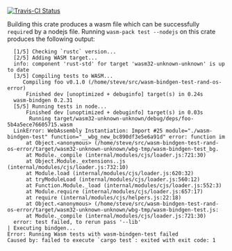 [![Travis-CI Status](https://travis-ci.org/stevebob/wasm-bindgen-test-rand-os-error.svg?branch=master)](https://travis-ci.org/stevebob/wasm-bindgen-test-rand-os-error)

Building this crate produces a wasm file which can be successfully `require`d
by a nodejs file. Running `wasm-pack test --nodejs` on this crate produces the
following output:

```
  [1/5] Checking `rustc` version...
  [2/5] Adding WASM target...
  info: component 'rust-std' for target 'wasm32-unknown-unknown' is up to date
  [3/5] Compiling tests to WASM...
     Compiling foo v0.1.0 (/home/steve/src/wasm-bindgen-test-rand-os-error)
      Finished dev [unoptimized + debuginfo] target(s) in 0.24s
  wasm-bindgen 0.2.31
  [5/5] Running tests in node...
      Finished dev [unoptimized + debuginfo] target(s) in 0.03s
       Running target/wasm32-unknown-unknown/debug/deps/foo-5b4a5ece76605715.wasm
  LinkError: WebAssembly Instantiation: Import #25 module="./wasm-bindgen-test" function="__wbg_new_bc890df3e5e6a91d" error: function im
      at Object.<anonymous> (/home/steve/src/wasm-bindgen-test-rand-os-error/target/wasm32-unknown-unknown/wbg-tmp/wasm-bindgen-test_bg.
      at Module._compile (internal/modules/cjs/loader.js:721:30)
      at Object.Module._extensions..js (internal/modules/cjs/loader.js:732:10)
      at Module.load (internal/modules/cjs/loader.js:620:32)
      at tryModuleLoad (internal/modules/cjs/loader.js:560:12)
      at Function.Module._load (internal/modules/cjs/loader.js:552:3)
      at Module.require (internal/modules/cjs/loader.js:657:17)
      at require (internal/modules/cjs/helpers.js:22:18)
      at Object.<anonymous> (/home/steve/src/wasm-bindgen-test-rand-os-error/target/wasm32-unknown-unknown/wbg-tmp/wasm-bindgen-test.js:
      at Module._compile (internal/modules/cjs/loader.js:721:30)
  error: test failed, to rerun pass '--lib'
| Executing bindgen...
Error: Running Wasm tests with wasm-bindgen-test failed
Caused by: failed to execute `cargo test`: exited with exit code: 1
```

